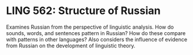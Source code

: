 # LING 562: Structure of Russian

Examines Russian from the perspective of linguistic analysis. How do sounds, words, and sentences pattern in Russian? How do these compare with patterns in other languages? Also considers the influence of evidence from Russian on the development of linguistic theory.